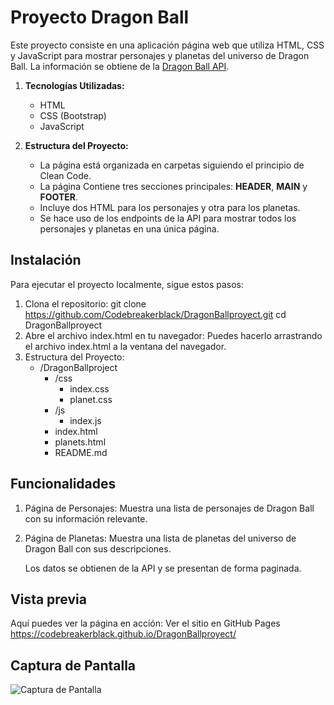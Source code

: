 # Proyecto Dragon Ball

Este proyecto consiste en una aplicación página web que utiliza HTML, CSS y JavaScript para mostrar personajes y planetas del universo de Dragon Ball. La información se obtiene de la [Dragon Ball API](https://web.dragonball-api.com/).

1. **Tecnologías Utilizadas:**
   - HTML
   - CSS (Bootstrap)
   - JavaScript

2. **Estructura del Proyecto:**
   - La página está organizada en carpetas siguiendo el principio de Clean Code.
   - La página Contiene tres secciones principales: **HEADER**, **MAIN** y **FOOTER**.
   - Incluye dos HTML para los personajes y otra para los planetas.
   - Se hace uso de los endpoints de la API para mostrar todos los personajes y planetas en una única página.

## Instalación

Para ejecutar el proyecto localmente, sigue estos pasos:

1. Clona el repositorio:
   git clone https://github.com/Codebreakerblack/DragonBallproyect.git
   cd DragonBallproyect
2. Abre el archivo index.html en tu navegador:
    Puedes hacerlo arrastrando el archivo index.html a la ventana del navegador.
3. Estructura del Proyecto:
      - /DragonBallproject
         - /css
            - index.css
            - planet.css
         - /js
            - index.js
         - index.html
         - planets.html
         - README.md

## Funcionalidades

1. Página de Personajes: Muestra una lista de personajes de Dragon Ball con su información relevante.
2. Página de Planetas: Muestra una lista de planetas del universo de Dragon Ball con sus descripciones.

   Los datos se obtienen de la API y se presentan de forma paginada.

 ## Vista previa

Aquí puedes ver la página en acción: Ver el sitio en GitHub Pages https://codebreakerblack.github.io/DragonBallproyect/

## Captura de Pantalla

![Captura de Pantalla]()


